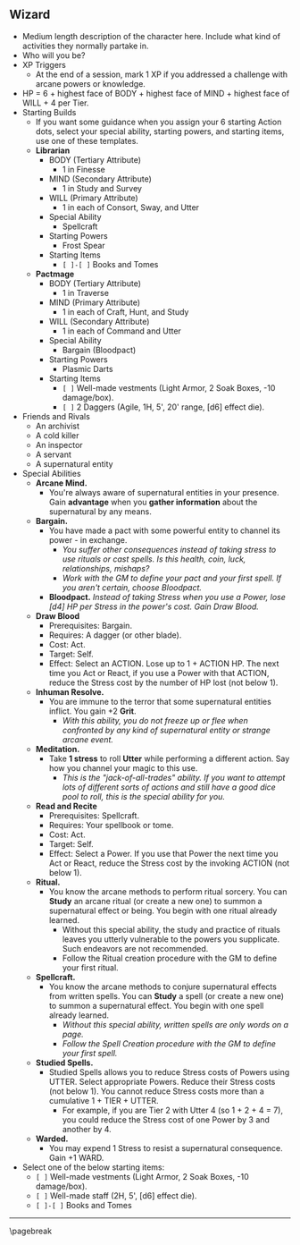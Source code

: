 ## Wizard

- Medium length description of the character here. Include what kind of activities they normally partake in.
- Who will you be?
- XP Triggers
    - At the end of a session, mark 1 XP if you addressed a challenge with arcane powers or knowledge.
- HP = 6 + highest face of BODY + highest face of MIND + highest face of WILL + 4 per Tier.
- Starting Builds
    - If you want some guidance when you assign your 6 starting Action dots, select your special ability, starting powers, and starting items, use one of these templates.
    - **Librarian**
        - BODY (Tertiary Attribute)
            - 1 in Finesse
        - MIND (Secondary Attribute)
            - 1 in Study and Survey
        - WILL (Primary Attribute)
            - 1 in each of Consort, Sway, and Utter
        - Special Ability
            - Spellcraft
        - Starting Powers
            - Frost Spear
        - Starting Items
            - `[ ]-[ ]` Books and Tomes
    - **Pactmage**
        - BODY (Tertiary Attribute)
            - 1 in Traverse
        - MIND (Primary Attribute)
            - 1 in each of Craft, Hunt, and Study
        - WILL (Secondary Attribute)
            - 1 in each of Command and Utter
        - Special Ability
            - Bargain (Bloodpact)
        - Starting Powers
            - Plasmic Darts
        - Starting Items
            - `[ ]` Well-made vestments (Light Armor, 2 Soak Boxes, -10 damage/box).
            - `[ ]` 2 Daggers (Agile, 1H, 5', 20' range, [d6] effect die).
- Friends and Rivals
    - An archivist
    - A cold killer
    - An inspector
    - A servant
    - A supernatural entity
- Special Abilities
    - **Arcane Mind.**
        - You're always aware of supernatural entities in your presence. Gain **advantage** when you **gather information** about the supernatural by any means.
    - **Bargain.**
        - You have made a pact with some powerful entity to channel its power - in exchange.
            - *You suffer other consequences instead of taking stress to use rituals or cast spells. Is this health, coin, luck, relationships, mishaps?*
            - *Work with the GM to define your pact and your first spell. If you aren't certain, choose Bloodpact.*
        - **Bloodpact.** *Instead of taking Stress when you use a Power, lose \[d4\] HP per Stress in the power's cost. Gain Draw Blood.*
    - **Draw Blood**
        - Prerequisites: Bargain.
        - Requires: A dagger (or other blade).
        - Cost: Act.
        - Target: Self.
        - Effect: Select an ACTION. Lose up to 1 + ACTION HP. The next time you Act or React, if you use a Power with that ACTION, reduce the Stress cost by the number of HP lost (not below 1).
    - **Inhuman Resolve.**
        - You are immune to the terror that some supernatural entities inflict. You gain +2 **Grit**.
            - *With this ability, you do not freeze up or flee when confronted by any kind of supernatural entity or strange arcane event.*
    - **Meditation.**
        - Take **1 stress** to roll **Utter** while performing a different action. Say how you channel your magic to this use.
            - *This is the "jack-of-all-trades" ability. If you want to attempt lots of different sorts of actions and still have a good dice pool to roll, this is the special ability for you.*
    - **Read and Recite**
        - Prerequisites: Spellcraft.
        - Requires: Your spellbook or tome.
        - Cost: Act.
        - Target: Self.
        - Effect: Select a Power. If you use that Power the next time you Act or React, reduce the Stress cost by the invoking ACTION (not below 1).
    - **Ritual.**
        - You know the arcane methods to perform ritual sorcery. You can **Study** an arcane ritual (or create a new one) to summon a supernatural effect or being. You begin with one ritual already learned.
            - Without this special ability, the study and practice of rituals leaves you utterly vulnerable to the powers you supplicate. Such endeavors are not recommended.
            - Follow the Ritual creation procedure with the GM to define your first ritual.
    - **Spellcraft.**
        - You know the arcane methods to conjure supernatural effects from written spells. You can **Study** a spell (or create a new one) to summon a supernatural effect. You begin with one spell already learned.
            - *Without this special ability, written spells are only words on a page.*
            - *Follow the Spell Creation procedure with the GM to define your first spell.*
    - **Studied Spells.**
        - Studied Spells allows you to reduce Stress costs of Powers using UTTER. Select appropriate Powers. Reduce their Stress costs (not below 1). You cannot reduce Stress costs more than a cumulative 1 + TIER + UTTER.
            - For example, if you are Tier 2 with Utter 4 (so 1 + 2 + 4 = 7), you could reduce the Stress cost of one Power by 3 and another by 4.
    - **Warded.**
        - You may expend 1 Stress to resist a supernatural consequence. Gain +1 WARD.
- Select one of the below starting items:
    - `[ ]` Well-made vestments (Light Armor, 2 Soak Boxes, -10 damage/box).
    - `[ ]` Well-made staff (2H, 5', [d6] effect die).
    - `[ ]-[ ]` Books and Tomes

* * * * * * * * * * * * * * * * * * * * * * * * * * * * * * * * * * * * * * * *

\pagebreak

